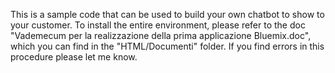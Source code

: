 
This is a sample code that can be used to build your own chatbot to show to your customer.
To install the entire environment, please refer to the doc "Vademecum per la realizzazione della prima applicazione Bluemix.doc", which you can find in the "HTML/Documenti" folder.
If you find errors in this procedure please let me know.

